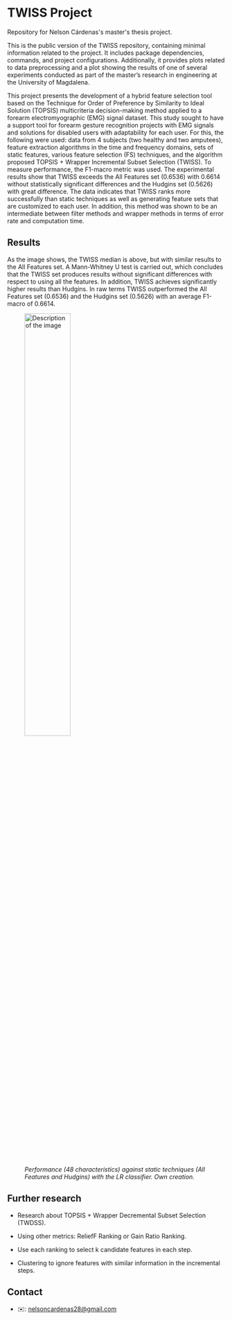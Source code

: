 # TWISS Project

Repository for Nelson Cárdenas's master's thesis project.

This is the public version of the TWISS repository, containing minimal information related to the project. It includes package dependencies, commands, and project configurations. Additionally, it provides plots related to data preprocessing and a plot showing the results of one of several experiments conducted as part of the master’s research in engineering at the University of Magdalena.

This project presents the development of a hybrid feature selection tool based on the Technique for Order of Preference by Similarity to Ideal Solution (TOPSIS) multicriteria decision-making method applied to a forearm electromyographic (EMG) signal dataset. This study sought to have a support tool for forearm gesture recognition projects with EMG signals and solutions for disabled users with adaptability for each user. For this, the following were used: data from 4 subjects (two healthy and two amputees), feature extraction algorithms in the time and frequency domains, sets of static features, various feature selection (FS) techniques, and the algorithm proposed TOPSIS + Wrapper Incremental Subset Selection (TWISS). To measure performance, the F1-macro metric was used. The experimental results show that TWISS exceeds the All Features set (0.6536) with 0.6614 without statistically significant differences and the Hudgins set (0.5626) with great difference. The data indicates that TWISS ranks more successfully than static techniques as well as generating feature sets that are customized to each user. In addition, this method was shown to be an intermediate between filter methods and wrapper methods in terms of error rate and computation time.


## Results

As the image shows, the TWISS median is above, but with similar results to the All Features set. A Mann-Whitney U test is carried out, which concludes that the TWISS set produces results without significant differences with respect to using all the features. In addition, TWISS achieves significantly higher results than Hudgins. In raw terms TWISS outperformed the All Features set (0.6536) and the Hudgins set (0.5626) with an average F1-macro of 0.6614.

<figure>
  <img src="https://github.com/nelsoncardenas/twiss_project/assets/18086414/72ee7b7d-796f-49b6-8879-b2b36d7a9e72" alt="Description of the image" style="width: 50%; height: auto;"">
  <figcaption>
    <br><i>Performance (48 characteristics) against static techniques (All Features and Hudgins) with the LR classifier. Own creation.</i>
  </figcaption>
</figure>

## Further research

- Research about TOPSIS + Wrapper Decremental Subset Selection (TWDSS).

- Using other metrics: ReliefF Ranking or Gain Ratio Ranking.

- Use each ranking to select k candidate features in each step.

- Clustering to ignore features with similar information in the incremental steps.

## Contact

- ✉️: nelsoncardenas28@gmail.com
